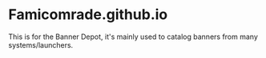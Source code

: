 # Famicomrade.github.io

This is for the Banner Depot, it's mainly used to catalog banners from many systems/launchers.
